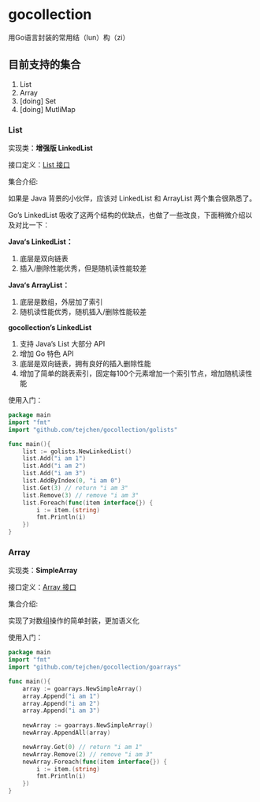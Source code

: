 # gocollection
用Go语言封装的常用结（lun）构（zi）

## 目前支持的集合

1. List
2. Array
3. [doing] Set
4. [doing] MutliMap

### List

实现类：**增强版 LinkedList**

接口定义：[List 接口](https://github.com/tejchen/gocollection/blob/master/golists/interface.go)

集合介绍:

如果是 Java 背景的小伙伴，应该对 LinkedList 和 ArrayList 两个集合很熟悉了。

Go’s LinkedList 吸收了这两个结构的优缺点，也做了一些改良，下面稍微介绍以及对比一下：

**Java‘s LinkedList：**
1. 底层是双向链表
2. 插入/删除性能优秀，但是随机读性能较差

**Java‘s ArrayList：**
1. 底层是数组，外层加了索引
2. 随机读性能优秀，随机插入/删除性能较差

**gocollection’s LinkedList**
1. 支持 Java’s List 大部分 API
2. 增加 Go 特色 API
3. 底层是双向链表，拥有良好的插入删除性能
4. 增加了简单的跳表索引，固定每100个元素增加一个索引节点，增加随机读性能

使用入门：

```go
package main
import "fmt"
import "github.com/tejchen/gocollection/golists"

func main(){
    list := golists.NewLinkedList()
    list.Add("i am 1")
    list.Add("i am 2")
    list.Add("i am 3")
    list.AddByIndex(0, "i am 0")
    list.Get(3) // return "i am 3"
    list.Remove(3) // remove "i am 3"
    list.Foreach(func(item interface{}) {
        i := item.(string)
        fmt.Println(i)
    })
}
```

### Array

实现类：**SimpleArray**

接口定义：[Array 接口](https://github.com/tejchen/gocollection/blob/master/goarrays/interface.go)

集合介绍:

实现了对数组操作的简单封装，更加语义化

使用入门：

```go
package main
import "fmt"
import "github.com/tejchen/gocollection/goarrays"

func main(){
    array := goarrays.NewSimpleArray()
    array.Append("i am 1")
    array.Append("i am 2")
    array.Append("i am 3")
    
    newArray := goarrays.NewSimpleArray()
    newArray.AppendAll(array)

    newArray.Get(0) // return "i am 1"
    newArray.Remove(2) // remove "i am 3"
    newArray.Foreach(func(item interface{}) {
        i := item.(string)
        fmt.Println(i)
    })
}
```
